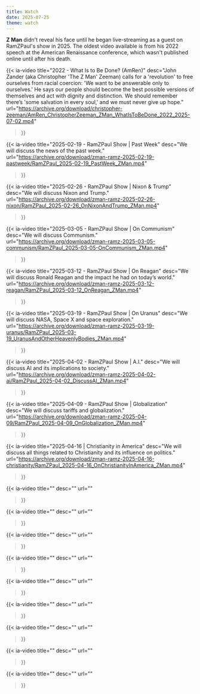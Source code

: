 ```yaml
---
title: Watch
date: 2025-07-25
theme: watch
---
```


**Z Man** didn't reveal his face until he began live-streaming as a guest on RamZPaul's show in 2025. The oldest video available is from his 2022 speech at the American Renaissance conference, which wasn't published online until after his death.

{{< ia-video
    title="2022 - What Is to Be Done? (AmRen)"
    desc="John Zander (aka Christopher 'The Z Man' Zeeman) calls for a 'revolution' to free ourselves from racial coercion: 'We want to be answerable only to ourselves.' He says our people should become the best possible versions of themselves and act with dignity and distinction. We should remember there’s 'some salvation in every soul,' and we must never give up hope."
    url="https://archive.org/download/christopher-zeeman/AmRen_ChristopherZeeman_ZMan_WhatIsToBeDone_2022_2025-07-02.mp4"
>}}

{{< ia-video
    title="2025-02-19 - RamZPaul Show | Past Week"
    desc="We will discuss the news of the past week."
    url="https://archive.org/download/zman-ramz-2025-02-19-pastweek/RamZPaul_2025-02-19_PastWeek_ZMan.mp4"
>}}

{{< ia-video
    title="2025-02-26 - RamZPaul Show | Nixon & Trump"
    desc="We will discuss Nixon and Trump."
    url="https://archive.org/download/zman-ramz-2025-02-26-nixon/RamZPaul_2025-02-26_OnNixonAndTrump_ZMan.mp4"
>}}

{{< ia-video
    title="2025-03-05 - RamZPaul Show | On Communism"
    desc="We will discuss Communism."
    url="https://archive.org/download/zman-ramz-2025-03-05-communism/RamZPaul_2025-03-05-OnCommunism_ZMan.mp4"
>}}

{{< ia-video
    title="2025-03-12 - RamZPaul Show | On Reagan"
    desc="We will discuss Ronald Reagan and the impact he had on today’s world."
    url="https://archive.org/download/zman-ramz-2025-03-12-reagan/RamZPaul_2025-03-12_OnReagan_ZMan.mp4"
>}}

{{< ia-video
    title="2025-03-19 - RamZPaul Show | On Uranus"
    desc="We will discuss NASA, Space X and space exploration."
    url="https://archive.org/download/zman-ramz-2025-03-19-uranus/RamZPaul_2025-03-19_UranusAndOtherHeavenlyBodies_ZMan.mp4"
>}}

{{< ia-video
    title="2025-04-02 - RamZPaul Show | A.I."
    desc="We will discuss AI and its implications to society."
    url="https://archive.org/download/zman-ramz-2025-04-02-ai/RamZPaul_2025-04-02_DiscussAI_ZMan.mp4"
>}}

{{< ia-video
    title="2025-04-09 - RamZPaul Show | Globalization"
    desc="We will discuss tariffs and globalization."
    url="https://archive.org/download/zman-ramz-2025-04-09/RamZPaul_2025-04-09_OnGlobalization_ZMan.mp4"
>}}

{{< ia-video
    title="2025-04-16 | Christianity in America"
    desc="We will discuss all things related to Christianity and its influence on politics."
    url="https://archive.org/download/zman-ramz-2025-04-16-christianity/RamZPaul_2025-04-16_OnChristianityInAmerica_ZMan.mp4"
>}}

{{< ia-video
    title=""
    desc=""
    url=""
>}}

{{< ia-video
    title=""
    desc=""
    url=""
>}}

{{< ia-video
    title=""
    desc=""
    url=""
>}}

{{< ia-video
    title=""
    desc=""
    url=""
>}}

{{< ia-video
    title=""
    desc=""
    url=""
>}}

{{< ia-video
    title=""
    desc=""
    url=""
>}}

{{< ia-video
    title=""
    desc=""
    url=""
>}}

{{< ia-video
    title=""
    desc=""
    url=""
>}}

{{< ia-video
    title=""
    desc=""
    url=""
>}}


